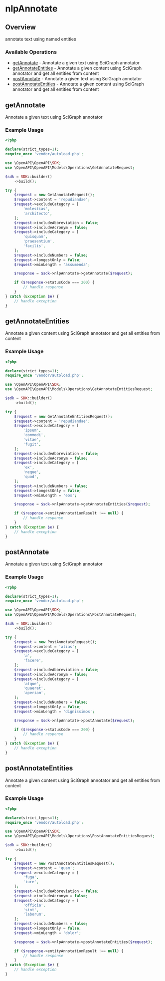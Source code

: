 # nlpAnnotate

## Overview

annotate text using named entities

### Available Operations

* [getAnnotate](#getannotate) - Annotate a given text using SciGraph annotator
* [getAnnotateEntities](#getannotateentities) - Annotate a given content using SciGraph annotator and get all entities from content
* [postAnnotate](#postannotate) - Annotate a given text using SciGraph annotator
* [postAnnotateEntities](#postannotateentities) - Annotate a given content using SciGraph annotator and get all entities from content

## getAnnotate

Annotate a given text using SciGraph annotator

### Example Usage

```php
<?php

declare(strict_types=1);
require_once 'vendor/autoload.php';

use \OpenAPI\OpenAPI\SDK;
use \OpenAPI\OpenAPI\Models\Operations\GetAnnotateRequest;

$sdk = SDK::builder()
    ->build();

try {
    $request = new GetAnnotateRequest();
    $request->content = 'repudiandae';
    $request->excludeCategory = [
        'molestias',
        'architecto',
    ];
    $request->includeAbbreviation = false;
    $request->includeAcronym = false;
    $request->includeCategory = [
        'quisquam',
        'praesentium',
        'facilis',
    ];
    $request->includeNumbers = false;
    $request->longestOnly = false;
    $request->minLength = 'assumenda';

    $response = $sdk->nlpAnnotate->getAnnotate($request);

    if ($response->statusCode === 200) {
        // handle response
    }
} catch (Exception $e) {
    // handle exception
}
```

## getAnnotateEntities

Annotate a given content using SciGraph annotator and get all entities from content

### Example Usage

```php
<?php

declare(strict_types=1);
require_once 'vendor/autoload.php';

use \OpenAPI\OpenAPI\SDK;
use \OpenAPI\OpenAPI\Models\Operations\GetAnnotateEntitiesRequest;

$sdk = SDK::builder()
    ->build();

try {
    $request = new GetAnnotateEntitiesRequest();
    $request->content = 'repudiandae';
    $request->excludeCategory = [
        'ipsum',
        'commodi',
        'vitae',
        'fugit',
    ];
    $request->includeAbbreviation = false;
    $request->includeAcronym = false;
    $request->includeCategory = [
        'ex',
        'neque',
        'quod',
    ];
    $request->includeNumbers = false;
    $request->longestOnly = false;
    $request->minLength = 'eos';

    $response = $sdk->nlpAnnotate->getAnnotateEntities($request);

    if ($response->entityAnnotationResult !== null) {
        // handle response
    }
} catch (Exception $e) {
    // handle exception
}
```

## postAnnotate

Annotate a given text using SciGraph annotator

### Example Usage

```php
<?php

declare(strict_types=1);
require_once 'vendor/autoload.php';

use \OpenAPI\OpenAPI\SDK;
use \OpenAPI\OpenAPI\Models\Operations\PostAnnotateRequest;

$sdk = SDK::builder()
    ->build();

try {
    $request = new PostAnnotateRequest();
    $request->content = 'alias';
    $request->excludeCategory = [
        'a',
        'facere',
    ];
    $request->includeAbbreviation = false;
    $request->includeAcronym = false;
    $request->includeCategory = [
        'atque',
        'quaerat',
        'aperiam',
    ];
    $request->includeNumbers = false;
    $request->longestOnly = false;
    $request->minLength = 'dignissimos';

    $response = $sdk->nlpAnnotate->postAnnotate($request);

    if ($response->statusCode === 200) {
        // handle response
    }
} catch (Exception $e) {
    // handle exception
}
```

## postAnnotateEntities

Annotate a given content using SciGraph annotator and get all entities from content

### Example Usage

```php
<?php

declare(strict_types=1);
require_once 'vendor/autoload.php';

use \OpenAPI\OpenAPI\SDK;
use \OpenAPI\OpenAPI\Models\Operations\PostAnnotateEntitiesRequest;

$sdk = SDK::builder()
    ->build();

try {
    $request = new PostAnnotateEntitiesRequest();
    $request->content = 'quam';
    $request->excludeCategory = [
        'fuga',
        'iure',
    ];
    $request->includeAbbreviation = false;
    $request->includeAcronym = false;
    $request->includeCategory = [
        'officia',
        'sint',
        'laborum',
    ];
    $request->includeNumbers = false;
    $request->longestOnly = false;
    $request->minLength = 'dolor';

    $response = $sdk->nlpAnnotate->postAnnotateEntities($request);

    if ($response->entityAnnotationResult !== null) {
        // handle response
    }
} catch (Exception $e) {
    // handle exception
}
```
